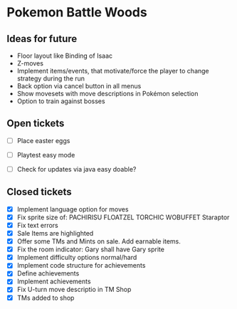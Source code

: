 # Pokemon Battle Woods

## Ideas for future
- Floor layout like Binding of Isaac
- Z-moves
- Implement items/events, that motivate/force the player to change strategy during the run
- Back option via cancel button in all menus
- Show movesets with move descriptions in Pokémon selection
- Option to train against bosses

## Open tickets
- [ ] Place easter eggs
- [ ] Playtest easy mode
- [ ] Check for updates via java easy doable?


## Closed tickets
- [x] Implement language option for moves
- [x] Fix sprite size of: PACHIRISU FLOATZEL TORCHIC WOBUFFET Staraptor
- [x] Fix text errors
- [x] Sale Items are highlighted
- [x] Offer some TMs and Mints on sale. Add earnable items.
- [x] Fix the room indicator: Gary shall have Gary sprite
- [x] Implement difficulty options normal/hard
- [x] Implement code structure for achievements
- [x] Define achievements
- [x] Implement achievements
- [x] Fix U-turn move descriptio in TM Shop
- [x] TMs added to shop